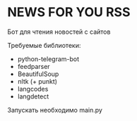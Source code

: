 # NEWS FOR YOU RSS
 Бот для чтения новостей с сайтов

 Требуемые библиотеки:
 * python-telegram-bot
 * feedparser
 * BeautifulSoup
 * nltk (+ punkt)
 * langcodes
 * langdetect

Запускать необходимо main.py
